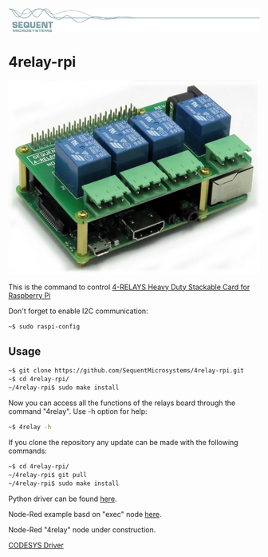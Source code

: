 [![4relay-rpi](readmeres/sequent.jpg)](https://www.sequentmicrosystems.com)

# 4relay-rpi

[![4relay-rpi](readmeres/4-RELAYS.jpg)](https://sequentmicrosystems.com/product/4-relays-heavy-duty-stackable-card-for-rpi/)

This is the command to control [4-RELAYS Heavy Duty Stackable Card for Raspberry Pi](https://sequentmicrosystems.com/product/raspberry-pi-relays-heavy-duty-hat/)

Don't forget to enable I2C communication:
```bash
~$ sudo raspi-config
```

## Usage

```bash
~$ git clone https://github.com/SequentMicrosystems/4relay-rpi.git
~$ cd 4relay-rpi/
~/4relay-rpi$ sudo make install
```

Now you can access all the functions of the relays board through the command "4relay". Use -h option for help:
```bash
~$ 4relay -h
```

If you clone the repository any update can be made with the following commands:

```bash
~$ cd 4relay-rpi/  
~/4relay-rpi$ git pull
~/4relay-rpi$ sudo make install
```  

Python driver can be found [here](https://github.com/SequentMicrosystems/4relay-rpi/tree/master/python).

Node-Red example basd on "exec" node [here](https://github.com/SequentMicrosystems/4relay-rpi/tree/master/python).

Node-Red "4relay" node under construction.

[CODESYS Driver](https://github.com/SequentMicrosystems/4relay-rpi/tree/master/CODESYS)
